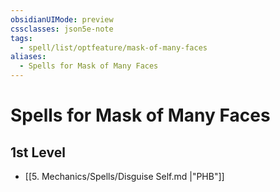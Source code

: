 ```yaml
---
obsidianUIMode: preview
cssclasses: json5e-note
tags:
  - spell/list/optfeature/mask-of-many-faces
aliases:
  - Spells for Mask of Many Faces
---
```

# Spells for Mask of Many Faces

## 1st Level

- [[5. Mechanics/Spells/Disguise Self.md \|"PHB"]]

